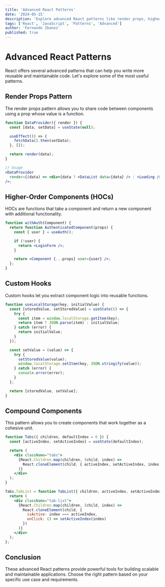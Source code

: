 ```yaml
---
title: 'Advanced React Patterns'
date: '2024-05-15'
description: 'Explore advanced React patterns like render props, higher-order components, and custom hooks'
tags: ['React', 'JavaScript', 'Patterns', 'Advanced']
author: 'Fernando Ibanez'
published: true
---
```


# Advanced React Patterns

React offers several advanced patterns that can help you write more reusable and maintainable code. Let's explore some of the most useful patterns.

## Render Props Pattern

The render props pattern allows you to share code between components using a prop whose value is a function.

```jsx
function DataProvider({ render }) {
  const [data, setData] = useState(null);

  useEffect(() => {
    fetchData().then(setData);
  }, []);

  return render(data);
}

// Usage
<DataProvider
  render={(data) => <div>{data ? <DataList data={data} /> : <Loading />}</div>}
/>;
```

## Higher-Order Components (HOCs)

HOCs are functions that take a component and return a new component with additional functionality.

```jsx
function withAuth(Component) {
  return function AuthenticatedComponent(props) {
    const { user } = useAuth();

    if (!user) {
      return <LoginForm />;
    }

    return <Component {...props} user={user} />;
  };
}
```

## Custom Hooks

Custom hooks let you extract component logic into reusable functions.

```jsx
function useLocalStorage(key, initialValue) {
  const [storedValue, setStoredValue] = useState(() => {
    try {
      const item = window.localStorage.getItem(key);
      return item ? JSON.parse(item) : initialValue;
    } catch (error) {
      return initialValue;
    }
  });

  const setValue = (value) => {
    try {
      setStoredValue(value);
      window.localStorage.setItem(key, JSON.stringify(value));
    } catch (error) {
      console.error(error);
    }
  };

  return [storedValue, setValue];
}
```

## Compound Components

This pattern allows you to create components that work together as a cohesive unit.

```jsx
function Tabs({ children, defaultIndex = 0 }) {
  const [activeIndex, setActiveIndex] = useState(defaultIndex);

  return (
    <div className="tabs">
      {React.Children.map(children, (child, index) =>
        React.cloneElement(child, { activeIndex, setActiveIndex, index })
      )}
    </div>
  );
}

Tabs.TabList = function TabList({ children, activeIndex, setActiveIndex }) {
  return (
    <div className="tab-list">
      {React.Children.map(children, (child, index) =>
        React.cloneElement(child, {
          isActive: index === activeIndex,
          onClick: () => setActiveIndex(index)
        })
      )}
    </div>
  );
};
```

## Conclusion

These advanced React patterns provide powerful tools for building scalable and maintainable applications. Choose the right pattern based on your specific use case and requirements.

